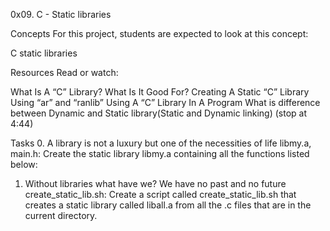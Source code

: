 0x09. C - Static libraries

Concepts
For this project, students are expected to look at this concept:

C static libraries

Resources
Read or watch:

What Is A “C” Library? What Is It Good For?
Creating A Static “C” Library Using “ar” and “ranlib”
Using A “C” Library In A Program
What is difference between Dynamic and Static library(Static and Dynamic linking) (stop at 4:44)

Tasks
0. A library is not a luxury but one of the necessities of life
libmy.a, main.h: Create the static library libmy.a containing all the functions listed below:

1. Without libraries what have we? We have no past and no future
create_static_lib.sh: Create a script called create_static_lib.sh that creates a static library called liball.a from all the .c files that are in the current directory.
